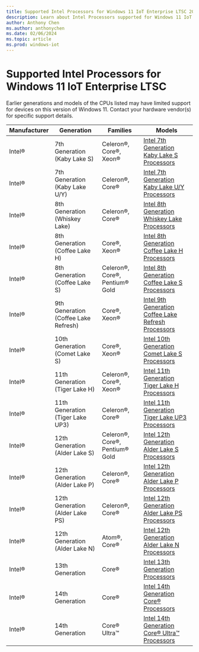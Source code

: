```yaml
---
title: Supported Intel Processors for Windows 11 IoT Enterprise LTSC 2024
description: Learn about Intel Processors supported for Windows 11 IoT Enterprise LTSC 2024
author: Anthony Chen
ms.author: anthonychen
ms.date: 02/06/2024
ms.topic: article
ms.prod: windows-iot
---
```


# Supported Intel Processors for Windows 11 IoT Enterprise LTSC

Earlier generations and models of the CPUs listed may have limited support for devices on this version of Windows 11. Contact your hardware vendor(s) for specific support details.

| Manufacturer | Generation | Families | Models |
|---|---|---|---|
|Intel&reg;|7th Generation (Kaby Lake S)|Celeron&reg;, Core&reg;, Xeon&reg;|[Intel 7th Generation Kaby Lake S Processors](https://www.intel.com/content/www/us/en/products/platforms/details/kaby-lake-s.html)|
|Intel&reg;|7th Generation (Kaby Lake U/Y)|Celeron&reg;, Core&reg;|[Intel 7th Generation Kaby Lake U/Y Processors](https://www.intel.com/content/www/us/en/products/platforms/details/kaby-lake-u-y.html)|
|Intel&reg;|8th Generation (Whiskey Lake)|Celeron&reg;, Core&reg;|[Intel 8th Generation Whiskey Lake Processors](https://www.intel.com/content/www/us/en/products/platforms/details/whiskey-lake.html)|
|Intel&reg;|8th Generation (Coffee Lake H)|Core&reg;, Xeon&reg;|[Intel 8th Generation Coffee Lake H Processors](https://www.intel.com/content/www/us/en/products/platforms/details/coffee-lake-h.html)|
|Intel&reg;|8th Generation (Coffee Lake S)|Celeron&reg;, Core&reg;, Pentium&reg; Gold|[Intel 8th Generation Coffee Lake S Processors](https://www.intel.com/content/www/us/en/products/platforms/details/coffee-lake-s.html)|
|Intel&reg;|9th Generation (Coffee Lake Refresh)|Core&reg;, Xeon&reg;|[Intel 9th Generation Coffee Lake Refresh Processors](https://www.intel.com/content/www/us/en/products/platforms/details/coffee-lake-refresh.html)|
|Intel&reg;|10th Generation (Comet Lake S)|Core&reg;, Xeon&reg;|[Intel 10th Generation Comet Lake S Processors](https://www.intel.com/content/www/us/en/products/platforms/details/comet-lake-s.html)|
|Intel&reg;|11th Generation (Tiger Lake H)|Celeron&reg;, Core&reg;, Xeon&reg;|[Intel 11th Generation Tiger Lake H Processors](https://www.intel.com/content/www/us/en/products/platforms/details/tiger-lake-h.html)|
|Intel&reg;|11th Generation (Tiger Lake UP3)|Celeron&reg;, Core&reg;|[Intel 11th Generation Tiger Lake UP3 Processors](https://www.intel.com/content/www/us/en/products/platforms/details/tiger-lake-up3.html)|
|Intel&reg;|12th Generation (Alder Lake S)|Celeron&reg;, Core&reg;, Pentium&reg; Gold|[Intel 12th Generation Alder Lake S Processors](https://www.intel.com/content/www/us/en/products/platforms/details/alder-lake-s.html)|
|Intel&reg;|12th Generation (Alder Lake P)|Celeron&reg;, Core&reg;|[Intel 12th Generation Alder Lake P Processors](https://www.intel.com/content/www/us/en/products/platforms/details/alder-lake-p.html)|
|Intel&reg;|12th Generation (Alder Lake PS)|Celeron&reg;, Core&reg;|[Intel 12th Generation Alder Lake PS Processors](https://www.intel.com/content/www/us/en/products/platforms/details/alder-lake-ps.html)|
|Intel&reg;|12th Generation (Alder Lake N)|Atom&reg;, Core&reg;|[Intel 12th Generation Alder Lake N Processors](https://www.intel.com/content/www/us/en/products/details/embedded-processors/atom/atomx7000e.html)|
|Intel&reg;|13th Generation|Core&reg;|[Intel 13th Generation Processors](https://www.intel.com/content/www/us/en/products/details/embedded-processors/core/13thgenmobile.html)|
|Intel&reg;|14th Generation|Core&reg;|[Intel 14th Generation Core&reg; Processors](https://www.intel.com/content/www/us/en/products/details/embedded-processors/core/14thgen.html)|
|Intel&reg;|14th Generation|Core&reg; Ultra&trade;|[Intel 14th Generation Core&reg; Ultra&trade; Processors](https://www.intel.com/content/www/us/en/products/details/embedded-processors/core-ultra.html)|

